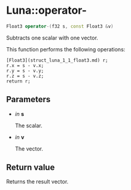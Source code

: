 # Luna::operator-

```c++
Float3 operator-(f32 s, const Float3 &v)
```

Subtracts one scalar with one vector. 

This function performs the following operations: 
```
[Float3](struct_luna_1_1_float3.md) r;
r.x = s - v.x;
r.y = s - v.y;
r.z = s - v.z;
return r;
```


## Parameters
* *in* **s**

    The scalar. 

* *in* **v**

    The vector. 

## Return value
Returns the result vector. 

